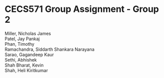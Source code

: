 # CECS571 Group Assignment - Group 2
Miller, Nicholas James<br>
Patel, Jay Pankaj<br>
Phan, Timothy<br>
Ramachandra, Siddarth Shankara Narayana<br>
Sarao, Gagandeep Kaur<br>
Sethi, Abhishek<br>
Shah Bharat, Kevin<br>
Shah, Heli Kiritkumar
